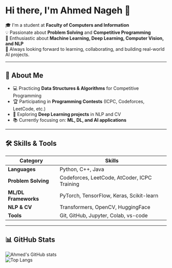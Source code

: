 # Hi there, I'm Ahmed Nageh 👋  

🎓 I'm a student at **Faculty of Computers and Information**  
💡 Passionate about **Problem Solving** and **Competitive Programming**  
🤖 Enthusiastic about **Machine Learning, Deep Learning, Computer Vision, and NLP**  
🚀 Always looking forward to learning, collaborating, and building real-world AI projects.  

---

## 🚀 About Me
- 💻 Practicing **Data Structures & Algorithms** for Competitive Programming  
- 🏆 Participating in **Programming Contests** (ICPC, Codeforces, LeetCode, etc.)  
- 🔭 Exploring **Deep Learning projects** in NLP and CV  
- 📚 Currently focusing on: **ML, DL, and AI applications**  

---

## 🛠️ Skills & Tools
| Category | Skills |
|----------|---------|
| **Languages** | Python, C++, Java |
| **Problem Solving** | Codeforces, LeetCode, AtCoder, ICPC Training |
| **ML/DL Frameworks** | PyTorch, TensorFlow, Keras, Scikit-learn |
| **NLP & CV** | Transformers, OpenCV, HuggingFace |
| **Tools** | Git, GitHub, Jupyter, Colab, vs-code |

---

## 📊 GitHub Stats
![Ahmed's GitHub stats](https://github-readme-stats.vercel.app/api?username=A7MED-N3GEH&show_icons=true&theme=tokyonight)  
![Top Langs](https://github-readme-stats.vercel.app/api/top-langs/?username=A7MED-N3GEH&layout=compact&theme=tokyonight)  


